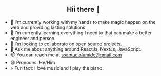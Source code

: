 <h2 style="text-align: center;">Hii there 👋</h2>


- 🔭  I'm currently working with my hands to make magic happen on the web and providing lasting solutions.
- 🌱 I’m currently learning everything I need to that can make a better engineer and person.
- 👯 I’m looking to collaborate on open source projects.
- 💬 Ask me about anything around ReactJs, NextJs, JavaScript.
- 📫 You can reach me at [ssamuelolumide@gmail.com](mailto:ssamuelolumide@gmail.com)
- 😄 Pronouns: He/Him
- ⚡ Fun fact: I love music and I play the piano.
